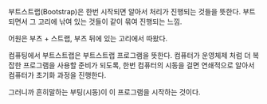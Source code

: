 <!-- TITLE: 부트스트랩 -->

부트스트랩(Bootstrap)은 한번 시작되면 알아서 처리가 진행되는 것들을 뜻한다.
부트되면서 그 고리에 낚여 있는 것들이 같이 묶여 진행되는 느낌.

어원은 부츠 + 스트랩, 부츠 뒤에 있는 고리에서 따왔다.

컴퓨팅에서 부트스트랩은 부트스트랩 프로그램을 뜻한다.
컴퓨터가 운영체제 처럼 더 복잡한 프로그램을 사용할 준비가 되도록, 한번 컴퓨터의 시동을 걸면 연쇄적으로 알아서 컴퓨터가 초기화 과정을 진행한다.

그러니까 흔히말하는 부팅(시동)이 이 프로그램을 시작하는 것이다.